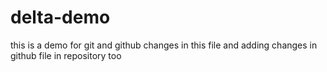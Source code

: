 # delta-demo
this is a demo for git and github
changes in this file and adding changes in github file  in repository too
